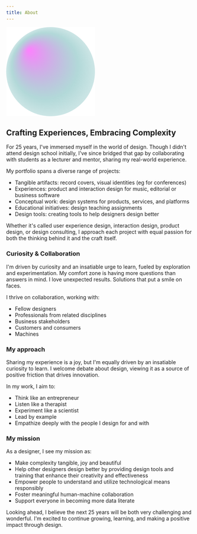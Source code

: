 ```yaml
---
title: About
---
```

<img src="./assets/circle.svg" width="240" height="240" alt="About" />

## Crafting Experiences, Embracing Complexity

For 25 years, I've immersed myself in the world of design. Though I didn't attend design school initially, I've since bridged that gap by collaborating with students as a lecturer and mentor, sharing my real-world experience.  
  
My portfolio spans a diverse range of projects:  
  
* Tangible artifacts: record covers, visual identities (eg for conferences)
* Experiences: product and interaction design for music, editorial or business software
* Conceptual work: design systems for products, services, and platforms
* Educational initiatives: design teaching assignments
* Design tools: creating tools to help designers design better
  
Whether it's called user experience design, interaction design, product design, or design consulting, I approach each project with equal passion for both the thinking behind it and the craft itself.

### Curiosity & Collaboration

I'm driven by curiosity and an insatiable urge to learn, fueled by exploration and experimentation. My comfort zone is having more questions than answers in mind. I love unexpected results. Solutions that put a smile on faces.

I thrive on collaboration, working with:  
  
* Fellow designers
* Professionals from related disciplines
* Business stakeholders
* Customers and consumers
* Machines

### My approach

Sharing my experience is a joy, but I'm equally driven by an insatiable curiosity to learn. I welcome debate about design, viewing it as a source of positive friction that drives innovation.  
  
In my work, I aim to:  
  
* Think like an entrepreneur
* Listen like a therapist
* Experiment like a scientist
* Lead by example
* Empathize deeply with the people I design for and with

### My mission

As a designer, I see my mission as:  
  
* Make complexity tangible, joy and beautiful
* Help other designers design better by providing design tools and training that enhance their creativity and effectiveness
* Empower people to understand and utilize technological means responsibly
* Foster meaningful human-machine collaboration
* Support everyone in becoming more data literate

Looking ahead, I believe the next 25 years will be both very challenging and wonderful. I'm excited to continue growing, learning, and making a positive impact through design.